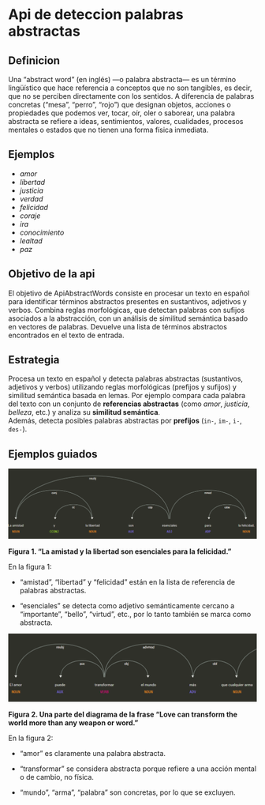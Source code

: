 # Api de deteccion palabras abstractas
## Definicion
Una “abstract word” (en inglés) —o palabra abstracta— es un término lingüístico que hace referencia a conceptos que no son tangibles, es decir, que no se perciben directamente con los sentidos. A diferencia de palabras concretas (“mesa”, “perro”, “rojo”) que designan objetos, acciones o propiedades que podemos ver, tocar, oír, oler o saborear, una palabra abstracta se refiere a ideas, sentimientos, valores, cualidades, procesos mentales o estados que no tienen una forma física inmediata.

## Ejemplos
- *amor*  
- *libertad*  
- *justicia*  
- *verdad*  
- *felicidad*  
- *coraje*  
- *ira*  
- *conocimiento*  
- *lealtad*  
- *paz*  

## Objetivo de la api
El objetivo de ApiAbstractWords consiste en procesar un texto en español para identificar términos abstractos presentes en sustantivos, adjetivos y verbos. Combina reglas morfológicas, que detectan palabras con sufijos asociados a la abstracción, con un análisis de similitud semántica basado en vectores de palabras. Devuelve una lista de términos abstractos encontrados en el texto de entrada.

## Estrategia
Procesa un texto en español y detecta palabras abstractas (sustantivos, adjetivos y verbos) utilizando reglas morfológicas (prefijos y sufijos) y similitud semántica basada en lemas. Por ejemplo compara cada palabra del texto con un conjunto de **referencias abstractas** (como *amor*, *justicia*, *belleza*, etc.) y analiza su **similitud semántica**.  
Además, detecta posibles palabras abstractas por **prefijos** (`in-`, `im-`, `i-`, `des-`).

## Ejemplos guiados

![Figura 1:  “La amistad y la libertad son esenciales para la felicidad.”](imagen1.png)


**Figura 1.  “La amistad y la libertad son esenciales para la felicidad.”**  

En la figura 1:
- “amistad”, “libertad” y “felicidad” están en la lista de referencia de palabras abstractas.

- “esenciales” se detecta como adjetivo semánticamente cercano a “importante”, “bello”, “virtud”, etc., por lo tanto también se marca como abstracta.

![Figura 2:  Una parte de “Love can transform the world more than any weapon or word.”](imagen2.png)


**Figura 2. Una parte del diagrama de la frase “Love can transform the world more than any weapon or word.”**  

En la figura 2:
- “amor” es claramente una palabra abstracta.

- “transformar” se considera abstracta porque refiere a una acción mental o de cambio, no física.

- “mundo”, “arma”, “palabra” son concretas, por lo que se excluyen.


